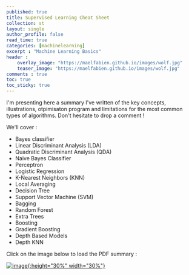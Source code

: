 ```yaml
---
published: true
title: Supervised Learning Cheat Sheet
collection: st
layout: single
author_profile: false
read_time: true
categories: [machinelearning]
excerpt : "Machine Learning Basics"
header :
    overlay_image: "https://maelfabien.github.io/images/wolf.jpg"
    teaser_image: "https://maelfabien.github.io/images/wolf.jpg"
comments : true
toc: true
toc_sticky: true
---
```


I'm presenting here a summary I've written of the key concepts, illustrations, otpimisaton program and limitations for the most common types of algorithms. Don't hesitate to drop a comment !

We'll cover :
- Bayes classifier
- Linear Discriminant Analysis (LDA)
- Quadratic Discriminant Analysis (QDA)
- Naive Bayes Classifier
- Perceptron
- Logistic Regression
- K-Nearest Neighbors (KNN)
- Local Averaging
- Decision Tree
- Support Vector Machine (SVM)
- Bagging
- Random Forest
- Extra Trees
- Boosting
- Gradient Boosting
- Depth Based Models
- Depth KNN

Click on the image below to load the PDF summary : 

<a href="https://github.com/maelfabien/Machine-Learning-Tutorials/blob/master/Images/supervised.pdf">![image](https://maelfabien.github.io/images/sup.png){:height="30%" width="30%"}</a>
